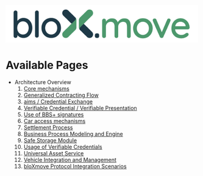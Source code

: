 <img src="https://raw.githubusercontent.com/yatin902/test/main/bloxmove_colour.png" />

# Available Pages
 - Architecture Overview
   1. [Core mechanisms](https://github.com/yatin902/test/blob/main/Markdown/Technical%20Documentation/Architecture%20Overview/Core-mechanisms_1593933450.md)
   2. [Generalized Contracting Flow](https://github.com/yatin902/test/blob/main/Markdown/Technical%20Documentation/Architecture%20Overview/Generalized-Contracting-Flow_1575616272.md)
   3. [aims / Credential Exchange](/README4.md)
   4. [Verifiable Credential / Verifiable Presentation](README5.md)
   5. [Use of BBS+ signatures](README6.md)
   6. [Car access mechanisms](README7.md)
   7. [Settlement Process](README8.md)
   8. [Business Process Modeling and Engine](README9.md)
   9. [Safe Storage Module](README10.md)
   10. [Usage of Verifiable Credentials](README11.md)
   11. [Universal Asset Service](README12.md)
   12. [Vehicle Integration and Management](README13.md)
   13. [bloXmove Protocol Integration Scenarios](test.md)
